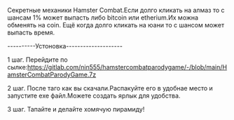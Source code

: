 Секретные механики Hamster Combat.Если долго кликать на алмаз то с шансам 1% может выпасть либо bitcoin или etherium.Их можна обменять  на coin.
Ещё когда долго кликать на юани то с шансом может выпасть время.

----------Устоновка--------------------

1 шаг.
Перейдите по сылке:https://gitlab.com/nin555/hamstercombatparodygame/-/blob/main/HamsterCombatParodyGame.7z

2 шаг.
После таго как вы скачали.Распакуйте его в удобнае место и запустите exe файл.Можете создать ярлык для удобства.

3 шаг.
Тапайте и делайте хомячую пирамиду!
